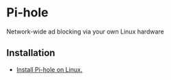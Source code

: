 # Pi-hole

Network-wide ad blocking via your own Linux hardware

## Installation

- [Install Pi-hole on Linux.](https://www.libexplainer.com/pi-hole/pi-hole/pi-hole_installation.html#linux)
